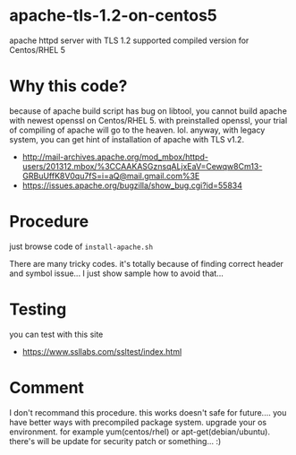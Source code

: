 # apache-tls-1.2-on-centos5
apache httpd server with TLS 1.2 supported compiled version for Centos/RHEL 5

Why this code?
==============
because of apache build script has bug on libtool, you cannot build apache with newest openssl on Centos/RHEL 5.
with preinstalled openssl, your trial of compiling of apache will go to the heaven. lol.
anyway, with legacy system, you can get hint of installation of apache with TLS v1.2.

* http://mail-archives.apache.org/mod_mbox/httpd-users/201312.mbox/%3CCAAKASGznsqALjxEaV=Cewqw8Cm13-GRBuUffK8V0qu7fS=i=aQ@mail.gmail.com%3E
* https://issues.apache.org/bugzilla/show_bug.cgi?id=55834

Procedure
=========
just browse code of ```install-apache.sh```

There are many tricky codes. it's totally because of finding correct header and symbol issue...
I just show sample how to avoid that...

Testing
=======
you can test with this site

* https://www.ssllabs.com/ssltest/index.html

Comment
=======
I don't recommand this procedure. this works doesn't safe for future....
you have better ways with precompiled package system. upgrade your os environment.
for example yum(centos/rhel) or apt-get(debian/ubuntu). there's will be update for security patch or something... :)

